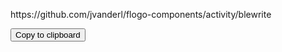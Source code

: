 <script src="https://ajax.googleapis.com/ajax/libs/jquery/1.11.1/jquery.min.js">
</script>

<p id="p1">https://github.com/jvanderl/flogo-components/activity/blewrite</p>

<button onclick="copyToClipboard('#p1')">Copy to clipboard</button>

<script>
function copyToClipboard(element) {
  var $temp = $("<input>");
  $("body").append($temp);
  $temp.val($(element).text()).select();
  document.execCommand("copy");
  $temp.remove();
}

//# sourceURL=pen.js
</script>
